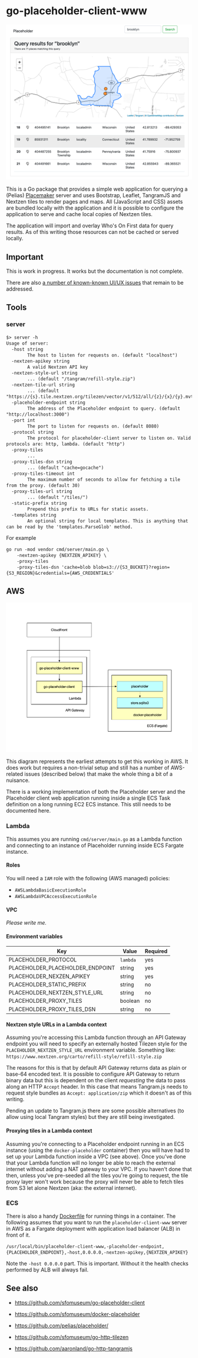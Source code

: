 # go-placeholder-client-www

![](docs/images/brooklyn.png)

This is a Go package that provides a simple web application for querying a (Pelias) [Placemaker](https://github.com/pelias/placeholder/) server and uses Bootstrap, Leaflet, TangramJS and Nextzen tiles to render pages and maps. All (JavaScript and CSS) assets are bundled locally with the application and it is possible to configure the application to serve and cache local copies of Nextzen tiles.

The application will import and overlay Who's On First data for query results. As of this writing those resources can not be cached or served locally.

## Important

This is work in progress. It works but the documentation is not complete.

There are also [a number of known-known UI/UX issues](https://github.com/sfomuseum/go-placeholder-client-www/issues?q=is%3Aissue+is%3Aopen+label%3Aui%2Fux) that remain to be addressed.

## Tools

### server

```
$> server -h
Usage of server:
  -host string
    	The host to listen for requests on. (default "localhost")
  -nextzen-apikey string
    	A valid Nextzen API key
  -nextzen-style-url string
    	... (default "/tangram/refill-style.zip")
  -nextzen-tile-url string
    	... (default "https://{s}.tile.nextzen.org/tilezen/vector/v1/512/all/{z}/{x}/{y}.mvt")
  -placeholder-endpoint string
    	The address of the Placeholder endpoint to query. (default "http://localhost:3000")
  -port int
    	The port to listen for requests on. (default 8080)
  -protocol string
    	The protocol for placeholder-client server to listen on. Valid protocols are: http, lambda. (default "http")
  -proxy-tiles
    	...
  -proxy-tiles-dsn string
    	... (default "cache=gocache")
  -proxy-tiles-timeout int
    	The maximum number of seconds to allow for fetching a tile from the proxy. (default 30)
  -proxy-tiles-url string
    	... (default "/tiles/")
  -static-prefix string
    	Prepend this prefix to URLs for static assets.
  -templates string
    	An optional string for local templates. This is anything that can be read by the 'templates.ParseGlob' method.
```

For example

```
go run -mod vendor cmd/server/main.go \
	-nextzen-apikey {NEXTZEN_APIKEY} \
	-proxy-tiles
	-proxy-tiles-dsn 'cache=blob blob=s3://{S3_BUCKET}?region={S3_REGION}&credentials={AWS_CREDENTIALS'
```

## AWS

![](docs/images/arch.jpg)

This diagram represents the earliest attempts to get this working in AWS. It does work but requires a non-trivial setup and still has a number of AWS-related issues (described below) that make the whole thing a bit of a nuisance.

There is a working implementation of both the Placeholder server and the Placeholder client web application running inside a single ECS Task definition on a long running EC2 ECS instance. This still needs to be documented here.

### Lambda

This assumes you are running `cmd/server/main.go` as a Lambda function and connecting to an instance of Placeholder running inside ECS Fargate instance.

#### Roles

You will need a `IAM` role with the following (AWS managed) policies:

* `AWSLambdaBasicExecutionRole`
* `AWSLambdaVPCAccessExecutionRole`

#### VPC

_Please write me._

#### Environment variables

| Key | Value | Required |
| --- | --- | --- |
| PLACEHOLDER_PROTOCOL | `lambda` | yes |
| PLACEHOLDER_PLACEHOLDER_ENDPOINT | string | yes |
| PLACEHOLDER_NEXZEN_APIKEY | string | yes | 
| PLACEHOLDER_STATIC_PREFIX | string | no |
| PLACEHOLDER_NEXTZEN_STYLE_URL | string | no |
| PLACEHOLDER_PROXY_TILES | boolean | no |
| PLACEHOLDER_PROXY_TILES_DSN | string | no |

#### Nextzen style URLs in a Lambda context

Assuming you're accessing this Lambda function through an API Gateway endpoint you will need to specify an externally hosted Tilezen style for the `PLACEHOLDER_NEXTZEN_STYLE_URL` environment variable. Something like: `https://www.nextzen.org/carto/refill-style/refill-style.zip`

The reasons for this is that by default API Gateway returns data as plain or base-64 encoded text. It is possible to configure API Gateway to return binary data but this is dependent on the client _requesting_ the data to pass along an HTTP `Accept` header. In this case that means Tangram.js needs to request style bundles as `Accept: application/zip` which it doesn't as of this writing.

Pending an update to Tangram.js there are some possible alternatives (to allow using local Tangram styles) but they are still being investigated.

#### Proxying tiles in a Lambda context

Assuming you're connecting to a Placeholder endpoint running in an ECS instance (using the `docker-placeholder` container) then you will have had to set up your Lambda function inside a VPC (see above). Once you've done that your Lambda function will no longer be able to reach the external internet without adding a NAT gateway to your VPC. If you haven't done that then, unless you've pre-seeded all the tiles you're going to request, the tile proxy layer won't work because the proxy will never be able to fetch tiles from S3 let alone Nextzen (aka: the external internet).

### ECS

There is also a handy [Dockerfile](Dockerfile) for running things in a container. The following assumes that you want to run the `placeholder-client-www` server in AWS as a Fargate deployment with application load balancer (ALB) in front of it.

```
/usr/local/bin/placeholder-client-www,-placeholder-endpoint,{PLACEHOLDER_ENDPOINT},-host,0.0.0.0,-nextzen-apikey,{NEXTZEN_APIKEY}
```

Note the `-host 0.0.0.0` part. This is important. Without it the health checks performed by ALB will always fail.

## See also

* https://github.com/sfomuseum/go-placeholder-client
* https://github.com/sfomuseum/docker-placeholder
* https://github.com/pelias/placeholder/

* https://github.com/sfomuseum/go-http-tilezen
* https://github.com/aaronland/go-http-tangramjs